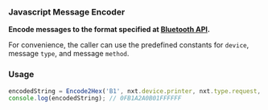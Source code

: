### Javascript Message Encoder

**Encode messages to the format specified at [Bluetooth API](https://github.com/CSCWLab2015/NXT/wiki/Bluetooth-API).**

For convenience, the caller can use the predefined constants for `device`, message `type`, and message `method`.

### Usage
```javascript
encodedString = Encode2Hex('B1', nxt.device.printer, nxt.type.request, nxt.method.print, '0001111111111111111111111111');
console.log(encodedString); // 0FB1A2A0B01FFFFFF

```
